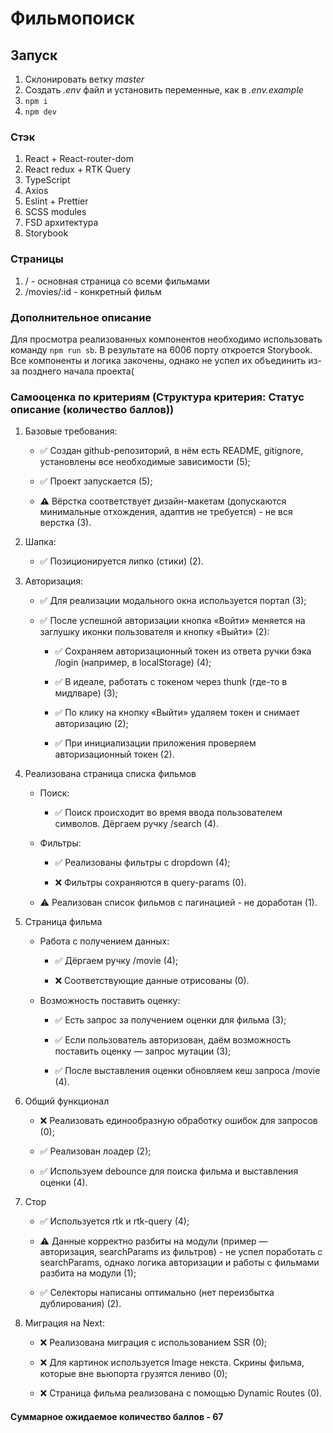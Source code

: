 # Фильмопоиск

## Запуск
1. Склонировать ветку *master*
2. Создать *.env* файл и установить переменные, как в *.env.example*
3. ```npm i```
4. ```npm dev```

### Стэк
1. React + React-router-dom
2. React redux + RTK Query
3. TypeScript
4. Axios
5. Eslint + Prettier
6. SCSS modules
7. FSD архитектура
8. Storybook

### Страницы
1. / - основная страница со всеми фильмами
2. /movies/:id - конкретный фильм


### Дополнительное описание
Для просмотра реализованных компонентов необходимо использовать команду ```npm run sb```. В результате на 6006 порту откроется Storybook. Все компоненты и логика закочены, однако не успел их объединить из-за позднего начала проекта(

### Самооценка по критериям (Структура критерия: Статус описание (количество баллов))

1. Базовые требования:

    - ✅ Создан github-репозиторий, в нём есть README, gitignore, установлены все необходимые зависимости (5);

    - ✅ Проект запускается (5);

    - ⚠️ Вёрстка соответствует дизайн-макетам (допускаются минимальные отхождения, адаптив не требуется) - не вся верстка (3).

2. Шапка:

    - ✅ Позиционируется липко (стики) (2).

3. Авторизация:

    - ✅ Для реализации модального окна используется портал (3);

    - ✅ После успешной авторизации кнопка «Войти» меняется на заглушку иконки пользователя и кнопку «Выйти» (2):

        - ✅ Сохраняем авторизационный токен из ответа ручки бэка /login (например, в localStorage) (4);

        - ✅ В идеале, работать с токеном через thunk (где-то в мидлваре) (3);

        - ✅ По клику на кнопку «Выйти» удаляем токен и снимает авторизацию (2);

        - ✅ При инициализации приложения проверяем авторизационный токен (2).

4. Реализована страница списка фильмов

    - Поиск:

        - ✅ Поиск происходит во время ввода пользователем символов. Дёргаем ручку /search (4).

    - Фильтры:

        - ✅ Реализованы фильтры с dropdown (4);

        - ❌ Фильтры сохраняются в query-params (0).  

    - ⚠️ Реализован список фильмов с пагинацией - не доработан (1).

5. Страница фильма

    - Работа с получением данных:

        - ✅ Дёргаем ручку /movie (4);

        - ❌ Соответствующие данные отрисованы (0).

    - Возможность поставить оценку:

        - ✅ Есть запрос за получением оценки для фильма (3);

        - ✅ Если пользователь авторизован, даём возможность поставить оценку — запрос мутации (3);

        - ✅ После выставления оценки обновляем кеш запроса /movie (4).

6. Общий функционал

    - ❌ Реализовать единообразную обработку ошибок для запросов (0);

    - ✅ Реализован лоадер (2);

    - ✅ Используем debounce для поиска фильма и выставления оценки (4).

7. Стор

    - ✅ Используется rtk и rtk-query (4);

    - ⚠️ Данные корректно разбиты на модули (пример — авторизация, searchParams из фильтров) - не успел поработать с searchParams, однако логика авторизации и работы с фильмами разбита на модули (1);

    - ✅ Селекторы написаны оптимально (нет переизбытка дублирования) (2).

8. Миграция на Next:

    - ❌ Реализована миграция с использованием SSR (0);

    - ❌ Для картинок используется Image некста. Скрины фильма, которые вне вьюпорта грузятся лениво (0);

    - ❌ Страница фильма реализована с помощью Dynamic Routes (0).

#### Суммарное ожидаемое количество баллов - 67

